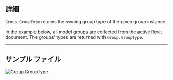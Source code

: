 ## 詳細
`Group.GroupType` returns the owning group type of the given group instance.

In the example below, all model groups are collected from the active Revit document. The groups' types are returned with `Group.GroupType`.

___
## サンプル ファイル

![Group.GroupType](./Revit.Elements.Group.GroupType_img.jpg)
